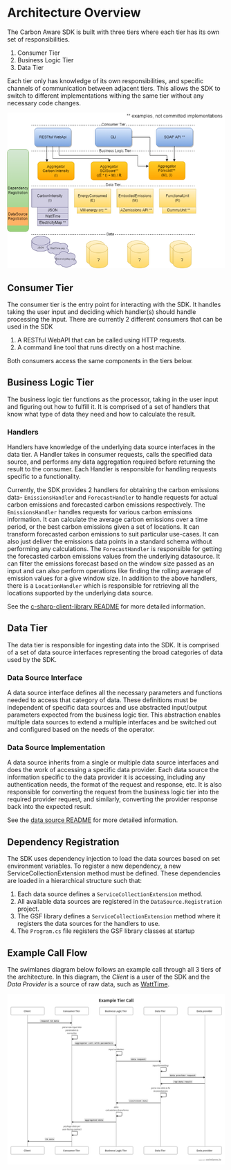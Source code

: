 # Architecture Overview

The Carbon Aware SDK is built with three tiers where each tier has its own set
of responsibilities.

1. Consumer Tier
2. Business Logic Tier
3. Data Tier

Each tier only has knowledge of its own responsibilities, and specific channels
of communication between adjacent tiers. This allows the SDK to switch to
different implementations withing the same tier without any necessary code
changes.

![Tiers architecture diagram](../images/tiers-architecture.drawio.png)

## Consumer Tier

The consumer tier is the entry point for interacting with the SDK. It handles
taking the user input and deciding which handler(s) should handle processing the
input. There are currently 2 different consumers that can be used in the SDK

1. A RESTful WebAPI that can be called using HTTP requests.
2. A command line tool that runs directly on a host machine.

Both consumers access the same components in the tiers below.

## Business Logic Tier

The business logic tier functions as the processor, taking in the user input and
figuring out how to fulfill it. It is comprised of a set of handlers that know
what type of data they need and how to calculate the result.

### Handlers

Handlers have knowledge of the underlying data source interfaces in the data
tier. A Handler takes in consumer requests, calls the specified data source, and
performs any data aggregation required before returning the result to the
consumer. Each Handler is responsible for handling requests specific to a
functionality.

Currently, the SDK provides 2 handlers for obtaining the carbon emissions data-
`EmissionsHandler` and `ForecastHandler` to handle requests for actual carbon
emissions and forecasted carbon emissions respectively. The `EmissionsHandler`
handles requests for various carbon emissions information. It can calculate the
average carbon emissions over a time period, or the best carbon emissions given
a set of locations. It can transform forecasted carbon emissions to suit
particular use-cases. It can also just deliver the emissions data points in a
standard schema without performing any calculations. The `ForecastHandler` is
responsible for getting the forecasted carbon emissions values from the
underlying datasource. It can filter the emissions forecast based on the window
size passed as an input and can also perform operations like finding the rolling
average of emission values for a give window size. In addition to the above
handlers, there is a `LocationHandler` which is responsible for retrieving all
the locations supported by the underlying data source.

See the [c-sharp-client-library README](./c-sharp-client-library.md) for more
detailed information.

## Data Tier

The data tier is responsible for ingesting data into the SDK. It is comprised of
a set of data source interfaces representing the broad categories of data used
by the SDK.

### Data Source Interface

A data source interface defines all the necessary parameters and functions
needed to access that category of data. These definitions must be independent of
specific data sources and use abstracted input/output parameters expected from
the business logic tier. This abstraction enables multiple data sources to
extend a multiple interfaces and be switched out and configured based on the
needs of the operator.

### Data Source Implementation

A data source inherits from a single or multiple data source interfaces and does
the work of accessing a specific data provider. Each data source the information
specific to the data provider it is accessing, including any authentication
needs, the format of the request and response, etc. It is also responsible for
converting the request from the business logic tier into the required provider
request, and similarly, converting the provider response back into the expected
result.

See the [data source README](./data-sources.md) for more detailed information.

## Dependency Registration

The SDK uses dependency injection to load the data sources based on set
environment variables. To register a new dependency, a new
ServiceCollectionExtension method must be defined. These dependencies are loaded
in a hierarchical structure such that:

1. Each data source defines a `ServiceCollectionExtension` method.
2. All available data sources are registered in the `DataSource.Registration`
   project.
3. The GSF library defines a `ServiceCollectionExtension` method where it
   registers the data sources for the handlers to use.
4. The `Program.cs` file registers the GSF library classes at startup

## Example Call Flow

The swimlanes diagram below follows an example call through all 3 tiers of the
architecture. In this diagram, the _Client_ is a user of the SDK and the _Data
Provider_ is a source of raw data, such as [WattTime](https://www.wattime.org).

![Tiers flow diagram](../images/overview-tiers-swimlanes.png)
